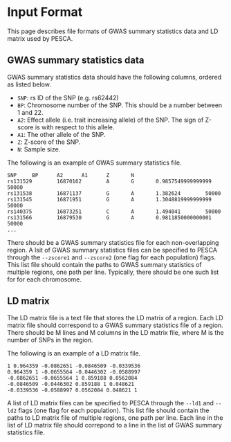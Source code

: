 # Input Format

This page describes file formats of GWAS summary statistics data and LD matrix
used by PESCA.

## GWAS summary statistics data

GWAS summary statistics data should have the following columns, ordered as
listed below.

* `SNP`: rs ID of the SNP (e.g. rs62442)
* `BP`: Chromosome number of the SNP. This should be a number between 1 and 22.
* `A2`: Effect allele (i.e. trait increasing allele) of the SNP. The sign of
Z-score is with respect to this allele.
* `A1`: The other allele of the SNP.
* `Z`: Z-score of the SNP.
* `N`: Sample size.

The following is an example of GWAS summary statistics file.
```text
SNP     BP      A2      A1      Z       N 
rs131529        16870162        A       G       0.9857549999999999      50000
rs131538        16871137        G       A       1.382624        50000
rs131545        16871951        G       A       1.3048819999999999      50000
rs140375        16873251        C       A       1.494041        50000
rs131566        16879530        G       A       0.9811850000000001      50000
...
```

There should be a GWAS summary statistics file for each non-overlapping
region. A lsit of GWAS summary statistics files can be specified to PESCA
through the `--zscore1` and `--zscore2` (one flag for each population) flags.
This list file should contain the paths to GWAS summary statistics of
multiple regions, one path per line. Typically, there should be one such list
for for each chromosome.

## LD matrix

The LD matrix file is a text file that stores the LD matrix of a region. Each
LD matrix file should correspond to a GWAS summary statistics file of a
region. There should be M lines and M columns in the LD matrix file, where M
is the number of SNPs in the region.

The following is an example of a LD matrix file.
```text
1 0.964359 -0.0862651 -0.0846509 -0.0339536
0.964359 1 -0.0655564 -0.0446302 -0.0588997
-0.0862651 -0.0655564 1 0.859188 0.0562084
-0.0846509 -0.0446302 0.859188 1 0.048621
-0.0339536 -0.0588997 0.0562084 0.048621 1
```

A list of LD matrix files can be specified to PESCA through the `--ld1` and
`--ld2` flags (one flag for each population). This list file should contain
the paths to LD matrix file of multiple regions, one path per line. Each
line in the list of LD matrix file should correpond to a line in the list
of GWAS summary statistics file.
